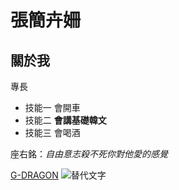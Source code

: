 # 張簡卉姍

## 關於我

專長
* 技能一 會開車
* 技能二 **會講基礎韓文**
* 技能三 會喝酒

座右銘：*自由意志殺不死你對他愛的感覺*

[G-DRAGON](https://www.instagram.com/xxxibgdrgn/#)
![替代文字](圖片URL)
